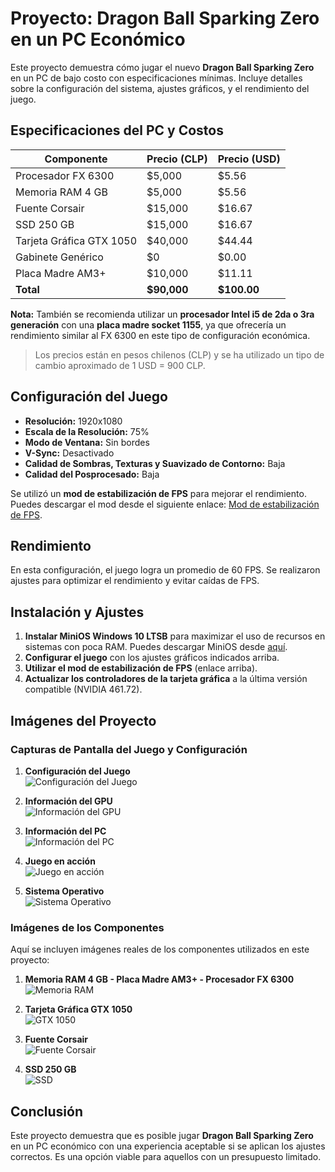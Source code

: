 
# Proyecto: Dragon Ball Sparking Zero en un PC Económico

Este proyecto demuestra cómo jugar el nuevo **Dragon Ball Sparking Zero** en un PC de bajo costo con especificaciones mínimas. Incluye detalles sobre la configuración del sistema, ajustes gráficos, y el rendimiento del juego.

## Especificaciones del PC y Costos

| Componente               | Precio (CLP) | Precio (USD) |
|--------------------------|--------------|--------------|
| Procesador FX 6300       | $5,000       | $5.56        |
| Memoria RAM 4 GB         | $5,000       | $5.56        |
| Fuente Corsair           | $15,000      | $16.67       |
| SSD 250 GB               | $15,000      | $16.67       |
| Tarjeta Gráfica GTX 1050 | $40,000      | $44.44       |
| Gabinete Genérico        | $0           | $0.00        |
| Placa Madre AM3+         | $10,000      | $11.11       |
| **Total**                | **$90,000**  | **$100.00**  |

**Nota:** También se recomienda utilizar un **procesador Intel i5 de 2da o 3ra generación** con una **placa madre socket 1155**, ya que ofrecería un rendimiento similar al FX 6300 en este tipo de configuración económica.
> Los precios están en pesos chilenos (CLP) y se ha utilizado un tipo de cambio aproximado de 1 USD = 900 CLP.

## Configuración del Juego

- **Resolución:** 1920x1080
- **Escala de la Resolución:** 75%
- **Modo de Ventana:** Sin bordes
- **V-Sync:** Desactivado
- **Calidad de Sombras, Texturas y Suavizado de Contorno:** Baja
- **Calidad del Posprocesado:** Baja

Se utilizó un **mod de estabilización de FPS** para mejorar el rendimiento. Puedes descargar el mod desde el siguiente enlace: [Mod de estabilización de FPS](https://www.nexusmods.com/dragonballsparkingzero/mods/1).

## Rendimiento

En esta configuración, el juego logra un promedio de 60 FPS. Se realizaron ajustes para optimizar el rendimiento y evitar caídas de FPS.

## Instalación y Ajustes

1. **Instalar MiniOS Windows 10 LTSB** para maximizar el uso de recursos en sistemas con poca RAM. Puedes descargar MiniOS desde [aquí](https://www.dprojects.org/minios).
2. **Configurar el juego** con los ajustes gráficos indicados arriba.
3. **Utilizar el mod de estabilización de FPS** (enlace arriba).
4. **Actualizar los controladores de la tarjeta gráfica** a la última versión compatible (NVIDIA 461.72).

## Imágenes del Proyecto

### Capturas de Pantalla del Juego y Configuración

1. **Configuración del Juego**  
   ![Configuración del Juego](./RecortesProyecto4RAM/Ajustes.png)

2. **Información del GPU**  
   ![Información del GPU](./RecortesProyecto4RAM/GPU.PNG)

3. **Información del PC**  
   ![Información del PC](./RecortesProyecto4RAM/InfoPC.PNG)

4. **Juego en acción**  
   ![Juego en acción](./RecortesProyecto4RAM/Juego.png)

5. **Sistema Operativo**  
   ![Sistema Operativo](./RecortesProyecto4RAM/SO.PNG)

### Imágenes de los Componentes

Aquí se incluyen imágenes reales de los componentes utilizados en este proyecto:

1. **Memoria RAM 4 GB - Placa Madre AM3+ - Procesador FX 6300**  
   ![Memoria RAM](./RecortesProyecto4RAM/placamadre.jpg)

2. **Tarjeta Gráfica GTX 1050**  
   ![GTX 1050](./RecortesProyecto4RAM/gpufoto.jpg)

3. **Fuente Corsair**  
   ![Fuente Corsair](./RecortesProyecto4RAM/PSU.jpg)

4. **SSD 250 GB**  
   ![SSD](./RecortesProyecto4RAM/SSD.jpg)

## Conclusión

Este proyecto demuestra que es posible jugar **Dragon Ball Sparking Zero** en un PC económico con una experiencia aceptable si se aplican los ajustes correctos. Es una opción viable para aquellos con un presupuesto limitado.
